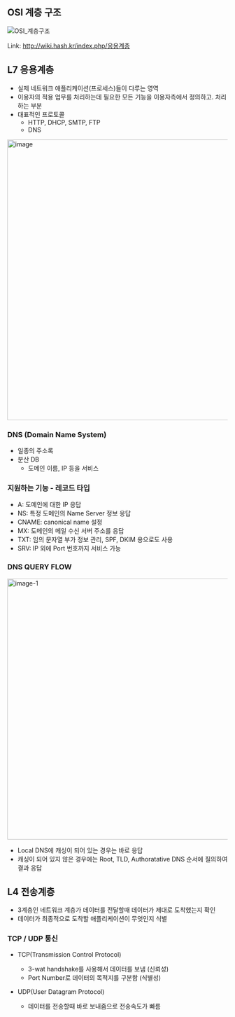 ## OSI 계층 구조
![OSI_계층구조](https://user-images.githubusercontent.com/94053008/223013555-203274fc-ffb7-47d1-b8fa-7f401e2527f9.png)


Link: http://wiki.hash.kr/index.php/응용계층

## L7 응용계층
+ 실제 네트워크 애플리케이션(프로세스)들이 다루는 영역
+ 이용자의 적용 업무를 처리하는데 필요한 모든 기능을 이용자측에서 정의하고. 처리하는 부분
+ 대표적인 프로토콜
   - HTTP, DHCP, SMTP, FTP
   - DNS

<img width="641" alt="image" src="https://user-images.githubusercontent.com/94053008/223012076-9686c33a-cec9-4e9a-bfc0-3755a1342e19.png">

### DNS (Domain Name System)
 + 일종의 주소록
 + 분산 DB
   - 도메인 이름, IP 등을 서비스


### 지원하는 기능 - 레코드 타입
 + A: 도메인에 대한 IP 응답
 + NS: 특정 도메인의 Name Server 정보 응답
 + CNAME: canonical name 설정
 + MX: 도메인의 메일 수신 서버 주소를 응답
 + TXT: 임의 문자열 부가 정보 관리, SPF, DKIM 용으로도 사용
 + SRV: IP 외에 Port 번호까지 서비스 가능


### DNS QUERY FLOW
<img width="596" alt="image-1" src="https://user-images.githubusercontent.com/94053008/223012978-cbf27374-6c6c-4d95-aa5c-bfe59d9c778d.png">

 + Local DNS에 캐싱이 되어 있는 경우는 바로 응답
 + 캐싱이 되어 있지 않은 경우에는 Root, TLD, Authoratative DNS 순서에 질의하여 결과 응답


## L4 전송계층
 + 3계층인 네트워크 계층가 데이터를 전달할때 데이터가 제대로 도착했는지 확인
 + 데이터가 최종적으로 도착할 애플리케이션이 무엇인지 식별


### TCP / UDP 통신
 + TCP(Transmission Control Protocol)
   - 3-wat handshake를 사용해서 데이터를 보냄 (신뢰성)
   - Port Number로 데이터의 목적지를 구분함 (식별성)

 + UDP(User Datagram Protocol)
   - 데이터를 전송할때 바로 보내줌으로 전송속도가 빠름
   
 
 


